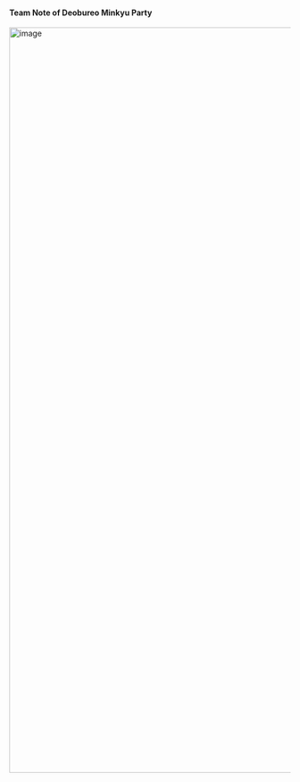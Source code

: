 #### Team Note of Deobureo Minkyu Party
<img width="1336" alt="image" src="https://user-images.githubusercontent.com/19663316/187617852-33d2d08a-8e9c-4591-8816-6774aeee19b3.png">
